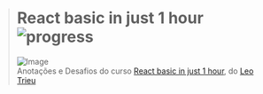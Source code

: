 ># **React basic in just 1 hour** ![progress](http://progressed.io/bar/50?title=completed "progress")
> ![Image](https://udemy-images.udemy.com/course/240x135/837094_75da_2.jpg)  
> Anotações e Desafios do curso [React basic in just 1 hour](https://www.udemy.com/react-basic-in-just-1-hour/), do [Leo Trieu](https://www.udemy.com/user/leotrieu/)
